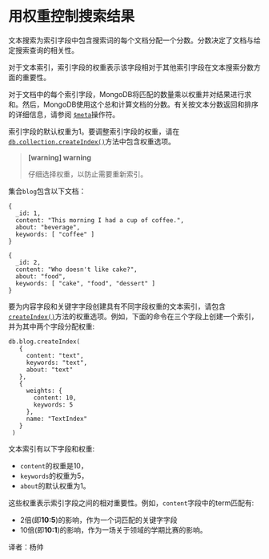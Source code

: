 # 用权重控制搜索结果

文本搜索为索引字段中包含搜索词的每个文档分配一个分数。分数决定了文档与给定搜索查询的相关性。

对于文本索引，索引字段的权重表示该字段相对于其他索引字段在文本搜索分数方面的重要性。

对于文档中的每个索引字段，MongoDB将匹配的数量乘以权重并对结果进行求和。然后，MongoDB使用这个总和计算文档的分数。有关按文本分数返回和排序的详细信息，请参阅 [`$meta`](https://docs.mongodb.com/master/reference/operator/aggregation/meta/#proj._S_meta)操作符。

索引字段的默认权重为1。要调整索引字段的权重，请在[`db.collection.createIndex()`](https://docs.mongodb.com/master/reference/method/db.collection.createIndex/#db.collection.createIndex)方法中包含权重选项。

> **\[warning\] warning**
>
> 仔细选择权重，以防止需要重新索引。

集合`blog`包含以下文档：

```text
{
  _id: 1,
  content: "This morning I had a cup of coffee.",
  about: "beverage",
  keywords: [ "coffee" ]
}

{
  _id: 2,
  content: "Who doesn't like cake?",
  about: "food",
  keywords: [ "cake", "food", "dessert" ]
}
```

要为内容字段和关键字字段创建具有不同字段权重的文本索引，请包含[`createIndex()`](https://docs.mongodb.com/master/reference/method/db.collection.createIndex/#db.collection.createIndex)方法的权重选项。例如，下面的命令在三个字段上创建一个索引，并为其中两个字段分配权重:

```text
db.blog.createIndex(
   {
     content: "text",
     keywords: "text",
     about: "text"
   },
   {
     weights: {
       content: 10,
       keywords: 5
     },
     name: "TextIndex"
   }
 )
```

文本索引有以下字段和权重:

* `content`的权重是10，
* `keywords`的权重为5，
* `about`的默认权重为1。

这些权重表示索引字段之间的相对重要性。例如，`content`字段中的term匹配有:

* 2倍\(即**10:5**\)的影响，作为一个词匹配的关键字字段
* 10倍\(即**10:1**\)的影响，作为一场关于领域的学期比赛的影响。

译者：杨帅


